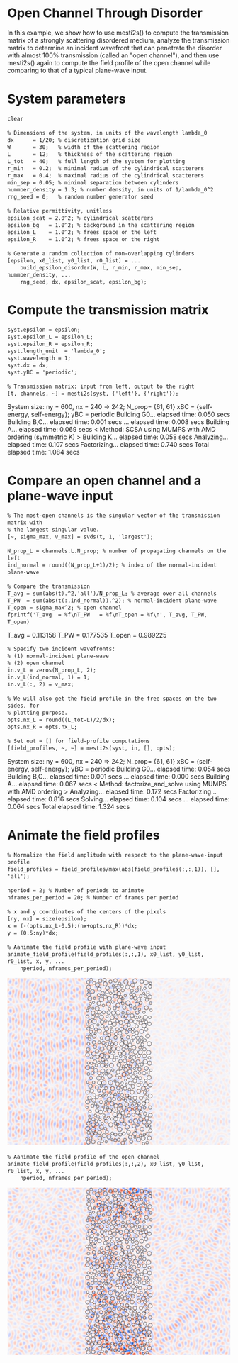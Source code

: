 # Open Channel Through Disorder


In this example, we show how to use mesti2s() to compute the transmission matrix of a strongly scattering disordered medium, analyze the transmission matrix to determine an incident wavefront that can penetrate the disorder with almost 100% transmission (called an "open channel"), and then use mesti2s() again to compute the field profile of the open channel while comparing to that of a typical plane-wave input.


# System parameters

```matlab:Code
clear

% Dimensions of the system, in units of the wavelength lambda_0
dx      = 1/20; % discretization grid size
W       = 30;   % width of the scattering region
L       = 12;   % thickness of the scattering region
L_tot   = 40;   % full length of the system for plotting
r_min   = 0.2;  % minimal radius of the cylindrical scatterers
r_max   = 0.4;  % maximal radius of the cylindrical scatterers
min_sep = 0.05; % minimal separation between cylinders
nummber_density = 1.3; % number density, in units of 1/lambda_0^2
rng_seed = 0;   % random number generator seed

% Relative permittivity, unitless
epsilon_scat = 2.0^2; % cylindrical scatterers
epsilon_bg   = 1.0^2; % background in the scattering region
epsilon_L    = 1.0^2; % frees space on the left
epsilon_R    = 1.0^2; % frees space on the right

% Generate a random collection of non-overlapping cylinders
[epsilon, x0_list, y0_list, r0_list] = ...
    build_epsilon_disorder(W, L, r_min, r_max, min_sep, nummber_density, ...
    rng_seed, dx, epsilon_scat, epsilon_bg);
```

# Compute the transmission matrix

```matlab:Code
syst.epsilon = epsilon;
syst.epsilon_L = epsilon_L;
syst.epsilon_R = epsilon_R;
syst.length_unit  = 'lambda_0';
syst.wavelength = 1;
syst.dx = dx;
syst.yBC = 'periodic';

% Transmission matrix: input from left, output to the right
[t, channels, ~] = mesti2s(syst, {'left'}, {'right'});
```

System size: ny = 600, nx = 240 => 242; N_prop= {61, 61}
xBC = {self-energy, self-energy}; yBC = periodic
Building G0...  elapsed time:   0.050 secs
Building B,C... elapsed time:   0.001 secs
                         ... elapsed time:   0.008 secs
Building A...   elapsed time:   0.069 secs
< Method: SCSA using MUMPS with AMD ordering (symmetric K) >
Building K...   elapsed time:   0.058 secs
Analyzing...    elapsed time:   0.107 secs
Factorizing...  elapsed time:   0.740 secs
              Total elapsed time:   1.084 secs

# Compare an open channel and a plane-wave input

```matlab:Code
% The most-open channels is the singular vector of the transmission matrix with 
% the largest singular value.
[~, sigma_max, v_max] = svds(t, 1, 'largest');

N_prop_L = channels.L.N_prop; % number of propagating channels on the left
ind_normal = round((N_prop_L+1)/2); % index of the normal-incident plane-wave

% Compare the transmission
T_avg = sum(abs(t).^2,'all')/N_prop_L; % average over all channels
T_PW  = sum(abs(t(:,ind_normal)).^2); % normal-incident plane-wave
T_open = sigma_max^2; % open channel
fprintf('T_avg  = %f\nT_PW   = %f\nT_open = %f\n', T_avg, T_PW, T_open)
```

T_avg  = 0.113158
T_PW   = 0.177535
T_open = 0.989225


```matlab:Code
% Specify two incident wavefronts:
% (1) normal-incident plane-wave
% (2) open channel
in.v_L = zeros(N_prop_L, 2);
in.v_L(ind_normal, 1) = 1;
in.v_L(:, 2) = v_max;

% We will also get the field profile in the free spaces on the two sides, for
% plotting purpose.
opts.nx_L = round((L_tot-L)/2/dx);
opts.nx_R = opts.nx_L;

% Set out = [] for field-profile computations
[field_profiles, ~, ~] = mesti2s(syst, in, [], opts);
```

System size: ny = 600, nx = 240 => 242; N_prop= {61, 61}
xBC = {self-energy, self-energy}; yBC = periodic
Building G0...  elapsed time:   0.054 secs
Building B,C... elapsed time:   0.001 secs
                     ... elapsed time:   0.000 secs
Building  A...  elapsed time:   0.067 secs
< Method: factorize_and_solve using MUMPS with AMD ordering >
Analyzing...    elapsed time:   0.172 secs
Factorizing...  elapsed time:   0.816 secs
Solving...      elapsed time:   0.104 secs
             ...      elapsed time:   0.064 secs
             Total elapsed time:   1.324 secs

# Animate the field profiles

```matlab:Code
% Normalize the field amplitude with respect to the plane-wave-input profile
field_profiles = field_profiles/max(abs(field_profiles(:,:,1)), [], 'all');

nperiod = 2; % Number of periods to animate
nframes_per_period = 20; % Number of frames per period

% x and y coordinates of the centers of the pixels
[ny, nx] = size(epsilon);
x = (-(opts.nx_L-0.5):(nx+opts.nx_R))*dx;
y = (0.5:ny)*dx;

% Aanimate the field profile with plane-wave input
animate_field_profile(field_profiles(:,:,1), x0_list, y0_list, r0_list, x, y, ...
    nperiod, nframes_per_period);
```


![disorder_PW_input.gif](disorder_PW_input.gif)


```matlab:Code
% Aanimate the field profile of the open channel
animate_field_profile(field_profiles(:,:,2), x0_list, y0_list, r0_list, x, y, ...
    nperiod, nframes_per_period);
```


![disorder_open_channel.gif](disorder_open_channel.gif)

